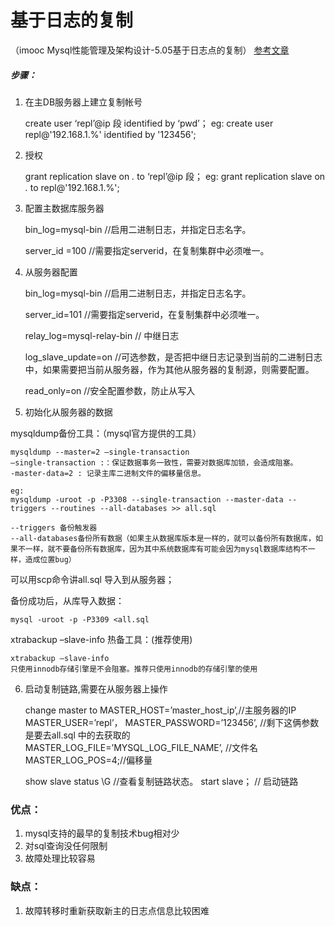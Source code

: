 
# 基于日志的复制

 （imooc Mysql性能管理及架构设计-5.05基于日志点的复制）  [参考文章](https://www.linuxidc.com/Linux/2016-09/135576.htm )   

##### 步骤：
1. 在主DB服务器上建立复制帐号

	create user ‘repl’@ip 段 identified by ‘pwd’；
	eg:
	create user repl@'192.168.1.%' identified by '123456';

2. 授权

	grant replication slave on *.* to ‘repl’@ip 段；
	eg:
 	grant replication slave on *.* to repl@'192.168.1.%';

3. 配置主数据库服务器

	bin_log=mysql-bin  //启用二进制日志，并指定日志名字。

	server_id =100  //需要指定serverid，在复制集群中必须唯一。
	
4. 从服务器配置
	
	bin_log=mysql-bin  //启用二进制日志，并指定日志名字。

	server_id=101  //需要指定serverid，在复制集群中必须唯一。

	relay_log=mysql-relay-bin  	// 中继日志

	log_slave_update=on //可选参数，是否把中继日志记录到当前的二进制日志中，如果需要把当前从服务器，作为其他从服务器的复制源，则需要配置。
	
	read_only=on //安全配置参数，防止从写入

5. 初始化从服务器的数据  

mysqldump备份工具：（mysql官方提供的工具）

	mysqldump --master=2 –single-transaction 
	–single-transaction :：保证数据事务一致性，需要对数据库加锁，会造成阻塞。
	-master-data=2 : 记录主库二进制文件的偏移量信息。

	eg:
	mysqldump -uroot -p -P3308 --single-transaction --master-data --triggers --routines --all-databases >> all.sql

	--triggers 备份触发器 
	--all-databases备份所有数据（如果主从数据库版本是一样的，就可以备份所有数据库，如果不一样，就不要备份所有数据库，因为其中系统数据库有可能会因为mysql数据库结构不一样，造成位置bug）

可以用scp命令讲all.sql 导入到从服务器；

备份成功后，从库导入数据：
	
	mysql -uroot -p -P3309 <all.sql

xtrabackup –slave-info 热备工具：(推荐使用)
	
	xtrabackup –slave-info
	只使用innodb存储引擎是不会阻塞。推荐只使用innodb的存储引擎的使用

6. 启动复制链路,需要在从服务器上操作
 
	change master to MASTER_HOST=’master_host_ip’,//主服务器的IP
	MASTER_USER=’repl’，
	MASTER_PASSWORD=’123456’,
	//剩下这俩参数是要去all.sql 中的去获取的
	MASTER_LOG_FILE=’MYSQL_LOG_FILE_NAME’,  //文件名
	MASTER_LOG_POS=4;//偏移量

	show slave status \G   //查看复制链路状态。
	start slave；  //  启动链路

### 优点：

1. mysql支持的最早的复制技术bug相对少
2. 对sql查询没任何限制
3. 故障处理比较容易

### 缺点：

1. 故障转移时重新获取新主的日志点信息比较困难
